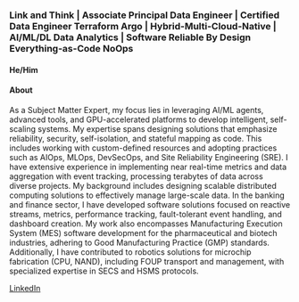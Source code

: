 
### Link and Think | Associate Principal Data Engineer | Certified Data Engineer Terraform Argo | Hybrid-Multi-Cloud-Native | AI/ML/DL Data Analytics | Software Reliable By Design Everything-as-Code NoOps

#### He/Him

#### About

As a Subject Matter Expert, my focus lies in leveraging AI/ML agents, advanced tools, and GPU-accelerated platforms to develop intelligent, self-scaling systems. My expertise spans designing solutions that emphasize reliability, security, self-isolation, and stateful mapping as code. This includes working with custom-defined resources and adopting practices such as AIOps, MLOps, DevSecOps, and Site Reliability Engineering (SRE). I have extensive experience in implementing near real-time metrics and data aggregation with event tracking, processing terabytes of data across diverse projects. My background includes designing scalable distributed computing solutions to effectively manage large-scale data. In the banking and finance sector, I have developed software solutions focused on reactive streams, metrics, performance tracking, fault-tolerant event handling, and dashboard creation. My work also encompasses Manufacturing Execution System (MES) software development for the pharmaceutical and biotech industries, adhering to Good Manufacturing Practice (GMP) standards. Additionally, I have contributed to robotics solutions for microchip fabrication (CPU, NAND), including FOUP transport and management, with specialized expertise in SECS and HSMS protocols.

[LinkedIn](https://www.linkedin.com/in/thedoytsujin/)
